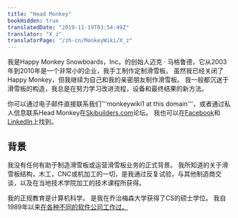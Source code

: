```yaml
---
title: "Head Monkey"
bookHidden: true
translatedDate: "2019-11-19T03:54:49Z"
translator: "X z"
translatorPage: "/zh-cn/MonkeyWiki/X_z"
---
```

我是Happy Monkey Snowboards，Inc。的创始人迈克 · 马格鲁德，它从2003年到2010年是一个非常小的企业，我手工制作定制滑雪板。
虽然我已经关闭了Happy Monkey，但我继续为自己和我的亲密朋友制作滑雪板。
我一般都沉迷于滑雪板的构造，我总是在努力学习改进流程，设备和最终结果的新方法。 

你可以通过电子邮件直接联系我们'''monkeywiki1 at this domain'''，或者通过私人信息联系Head Monkey在[Skibuilders.com](http://www.skibuilders.com)论坛。
我也可以在[Facebook](https://www.facebook.com/mike.magruder)和[LinkedIn](https://www.linkedin.com/in/mikemag/)上找到。

## 背景

我没有任何有助于制造滑雪板或运营滑雪板业务的正式背景。
我所知道的关于滑雪板结构，木工，CNC或机加工的一切，是我通过反复试验，与其他制造商交谈，以及在当地技术学院加工的技术课程所获得。 

我的正规教育是计算机科学。
是我在乔治梅森大学获得了CS的硕士学位。
我自1989年以来[在各种不同的软件公司工作过。](https://www.linkedin.com/in/mikemag/) 
